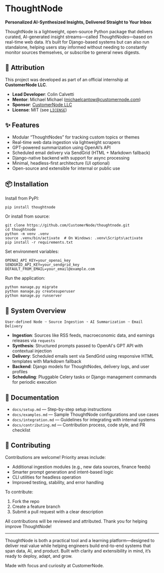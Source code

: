 # ThoughtNode

**Personalized AI-Synthesized Insights, Delivered Straight to Your Inbox**

ThoughtNode is a lightweight, open-source Python package that delivers curated, AI-generated insight streams—called *ThoughtNodes*—based on real-time web data. It’s built for Django-based systems but can also run standalone, helping users stay informed without needing to constantly monitor sources themselves, or subscribe to general news digests.

## 👥 Attribution

This project was developed as part of an official internship at **CustomerNode LLC**.

- **Lead Developer**: Colin Calvetti
- **Mentor**: Michael Michael ([michaelcantow@customernode.com](mailto:michaelcantow@customernode.com))
- **Sponsor**: [CustomerNode LLC](https://customernode.com)
- **License**: MIT (see [`LICENSE`](LICENSE))

## ✨ Features

- Modular “ThoughtNodes” for tracking custom topics or themes
- Real-time web data ingestion via lightweight scrapers
- GPT-powered summarization using OpenAI’s API
- Scheduled email delivery via SendGrid (HTML + Markdown fallback)
- Django-native backend with support for async processing
- Minimal, headless-first architecture (UI optional)
- Open-source and extensible for internal or public use

## 📦 Installation

Install from PyPI:

```
pip install thoughtnode
```

Or install from source:

```
git clone https://github.com/CustomerNode/thoughtnode.git
cd thoughtnode
python -m venv .venv
source .venv/bin/activate  # On Windows: .venv\Scripts\activate
pip install -r requirements.txt
```

Set environment variables:

```
OPENAI_API_KEY=your_openai_key
SENDGRID_API_KEY=your_sendgrid_key
DEFAULT_FROM_EMAIL=your_email@example.com
```

Run the application:

```
python manage.py migrate
python manage.py createsuperuser
python manage.py runserver
```

## 🧠 System Overview

```
User-defined Node ➝ Source Ingestion ➝ AI Summarization ➝ Email Delivery
```

- **Ingestion**: Sources like RSS feeds, macroeconomic data, and earnings releases via `requests`
- **Synthesis**: Structured prompts passed to OpenAI's GPT API with contextual injection
- **Delivery**: Scheduled emails sent via SendGrid using responsive HTML templates with Markdown fallback
- **Backend**: Django models for ThoughtNodes, delivery logs, and user profiles
- **Scheduling**: Pluggable Celery tasks or Django management commands for periodic execution


## 📄 Documentation

- `docs/setup.md` — Step-by-step setup instructions
- `docs/examples.md` — Sample ThoughtNode configurations and use cases
- `docs/integration.md` — Guidelines for integrating with internal systems
- `docs/contributing.md` — Contribution process, code style, and PR checklist

## 🤝 Contributing

Contributions are welcome! Priority areas include:

- Additional ingestion modules (e.g., new data sources, finance feeds)
- Smarter prompt generation and intent-based logic
- CLI utilities for headless operation
- Improved testing, stability, and error handling

To contribute:

1. Fork the repo
2. Create a feature branch
3. Submit a pull request with a clear description

All contributions will be reviewed and attributed. Thank you for helping improve ThoughtNode!


---

ThoughtNode is both a practical tool and a learning platform—designed to deliver real value while helping engineers build end-to-end systems that span data, AI, and product. Built with clarity and extensibility in mind, it’s ready to deploy, adapt, and grow.

Made with focus and curiosity at CustomerNode.

